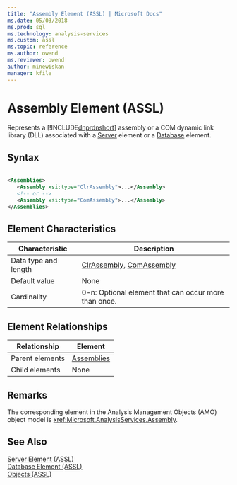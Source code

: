 ```yaml
---
title: "Assembly Element (ASSL) | Microsoft Docs"
ms.date: 05/03/2018
ms.prod: sql
ms.technology: analysis-services
ms.custom: assl
ms.topic: reference
ms.author: owend
ms.reviewer: owend
author: minewiskan
manager: kfile
---
```

# Assembly Element (ASSL)

  Represents a  [!INCLUDE[dnprdnshort](../../../includes/dnprdnshort-md.md)] assembly or a COM dynamic link library (DLL) associated with a [Server](objects/server-element-assl.md) element or a [Database](objects/database-element-assl.md) element.  
  
## Syntax  
  
```xml  
  
<Assemblies>  
   <Assembly xsi:type="ClrAssembly">...</Assembly>  
   <!-- or -->  
   <Assembly xsi:type="ComAssembly">...</Assembly>  
</Assemblies>  
```  
  
## Element Characteristics  
  
|Characteristic|Description|  
|--------------------|-----------------|  
|Data type and length|[ClrAssembly](data-type/clrassembly-data-type-assl.md), [ComAssembly](data-type/comassembly-data-type-assl.md)|  
|Default value|None|  
|Cardinality|0-n: Optional element that can occur more than once.|  
  
## Element Relationships  
  
|Relationship|Element|  
|------------------|-------------|  
|Parent elements|[Assemblies](collections/assemblies-element-assl.md)|  
|Child elements|None|  
  
## Remarks  
 The corresponding element in the Analysis Management Objects (AMO) object model is <xref:Microsoft.AnalysisServices.Assembly>.  
  
## See Also  
 [Server Element &#40;ASSL&#41;](objects/server-element-assl.md)   
 [Database Element &#40;ASSL&#41;](objects/database-element-assl.md)   
 [Objects &#40;ASSL&#41;](objects/objects-assl.md)  
  
  
